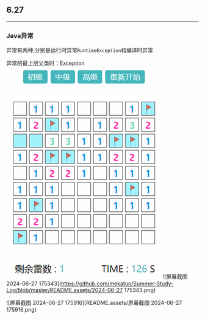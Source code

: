 ## 6.27

---



### Java异常



异常有两种,分别是运行时异常`RuntimeException`和编译时异常

 异常的最上层父类时：Exception
![demo1](https://github.com/CaiJinyc/game-mineSweepinng/blob/master/img/demo1.gif)
![屏幕截图 2024-06-27 175343](https://github.com/mekatun/Summer-Study-Log/blob/master/README.assets/2024-06-27 175343.png)

![屏幕截图 2024-06-27 175916](README.assets/屏幕截图 2024-06-27 175916.png)
